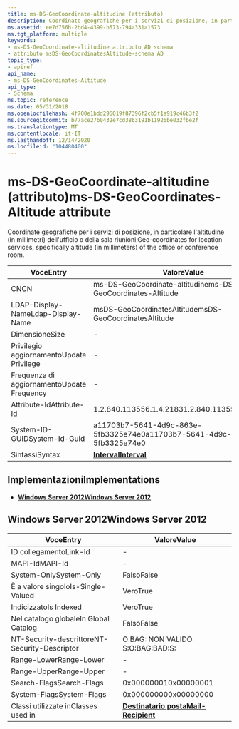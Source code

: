 ```yaml
---
title: ms-DS-GeoCoordinate-altitudine (attributo)
description: Coordinate geografiche per i servizi di posizione, in particolare l'altitudine (in millimetri) dell'ufficio o della sala riunioni.
ms.assetid: ee7d756b-2bd4-4399-b573-794a331a1573
ms.tgt_platform: multiple
keywords:
- ms-DS-GeoCoordinate-altitudine attributo AD schema
- attributo msDS-GeoCoordinatesAltitude-schema AD
topic_type:
- apiref
api_name:
- ms-DS-GeoCoordinates-Altitude
api_type:
- Schema
ms.topic: reference
ms.date: 05/31/2018
ms.openlocfilehash: 4f700e1bdd296019f87396f2cb5f1a919c46b3f2
ms.sourcegitcommit: b77ace27b0432e7cd3863191b11926be032fbe2f
ms.translationtype: MT
ms.contentlocale: it-IT
ms.lasthandoff: 12/14/2020
ms.locfileid: "104480400"
---
```

# <a name="ms-ds-geocoordinates-altitude-attribute"></a><span data-ttu-id="a9910-105">ms-DS-GeoCoordinate-altitudine (attributo)</span><span class="sxs-lookup"><span data-stu-id="a9910-105">ms-DS-GeoCoordinates-Altitude attribute</span></span>

<span data-ttu-id="a9910-106">Coordinate geografiche per i servizi di posizione, in particolare l'altitudine (in millimetri) dell'ufficio o della sala riunioni.</span><span class="sxs-lookup"><span data-stu-id="a9910-106">Geo-coordinates for location services, specifically altitude (in millimeters) of the office or conference room.</span></span>



| <span data-ttu-id="a9910-107">Voce</span><span class="sxs-lookup"><span data-stu-id="a9910-107">Entry</span></span> | <span data-ttu-id="a9910-108">Valore</span><span class="sxs-lookup"><span data-stu-id="a9910-108">Value</span></span> |
|-------------------|--------------------------------------|
| <span data-ttu-id="a9910-109">CN</span><span class="sxs-lookup"><span data-stu-id="a9910-109">CN</span></span>                | <span data-ttu-id="a9910-110">ms-DS-GeoCoordinate-altitudine</span><span class="sxs-lookup"><span data-stu-id="a9910-110">ms-DS-GeoCoordinates-Altitude</span></span>        |
| <span data-ttu-id="a9910-111">LDAP-Display-Name</span><span class="sxs-lookup"><span data-stu-id="a9910-111">Ldap-Display-Name</span></span> | <span data-ttu-id="a9910-112">msDS-GeoCoordinatesAltitude</span><span class="sxs-lookup"><span data-stu-id="a9910-112">msDS-GeoCoordinatesAltitude</span></span>          |
| <span data-ttu-id="a9910-113">Dimensione</span><span class="sxs-lookup"><span data-stu-id="a9910-113">Size</span></span>              | \-                                   |
| <span data-ttu-id="a9910-114">Privilegio aggiornamento</span><span class="sxs-lookup"><span data-stu-id="a9910-114">Update Privilege</span></span>  | \-                                   |
| <span data-ttu-id="a9910-115">Frequenza di aggiornamento</span><span class="sxs-lookup"><span data-stu-id="a9910-115">Update Frequency</span></span>  | \-                                   |
| <span data-ttu-id="a9910-116">Attribute-Id</span><span class="sxs-lookup"><span data-stu-id="a9910-116">Attribute-Id</span></span>      | <span data-ttu-id="a9910-117">1.2.840.113556.1.4.2183</span><span class="sxs-lookup"><span data-stu-id="a9910-117">1.2.840.113556.1.4.2183</span></span>              |
| <span data-ttu-id="a9910-118">System-ID-GUID</span><span class="sxs-lookup"><span data-stu-id="a9910-118">System-Id-Guid</span></span>    | <span data-ttu-id="a9910-119">a11703b7-5641-4d9c-863e-5fb3325e74e0</span><span class="sxs-lookup"><span data-stu-id="a9910-119">a11703b7-5641-4d9c-863e-5fb3325e74e0</span></span> |
| <span data-ttu-id="a9910-120">Sintassi</span><span class="sxs-lookup"><span data-stu-id="a9910-120">Syntax</span></span>            | [<span data-ttu-id="a9910-121">**Interval**</span><span class="sxs-lookup"><span data-stu-id="a9910-121">**Interval**</span></span>](s-interval.md)       |



## <a name="implementations"></a><span data-ttu-id="a9910-122">Implementazioni</span><span class="sxs-lookup"><span data-stu-id="a9910-122">Implementations</span></span>

-   [<span data-ttu-id="a9910-123">**Windows Server 2012**</span><span class="sxs-lookup"><span data-stu-id="a9910-123">**Windows Server 2012**</span></span>](#windows-server-2012)

## <a name="windows-server-2012"></a><span data-ttu-id="a9910-124">Windows Server 2012</span><span class="sxs-lookup"><span data-stu-id="a9910-124">Windows Server 2012</span></span>



| <span data-ttu-id="a9910-125">Voce</span><span class="sxs-lookup"><span data-stu-id="a9910-125">Entry</span></span> | <span data-ttu-id="a9910-126">Valore</span><span class="sxs-lookup"><span data-stu-id="a9910-126">Value</span></span> |
|------------------------|------------------------------------------------------|
| <span data-ttu-id="a9910-127">ID collegamento</span><span class="sxs-lookup"><span data-stu-id="a9910-127">Link-Id</span></span>                | \-                                                   |
| <span data-ttu-id="a9910-128">MAPI-Id</span><span class="sxs-lookup"><span data-stu-id="a9910-128">MAPI-Id</span></span>                | \-                                                   |
| <span data-ttu-id="a9910-129">System-Only</span><span class="sxs-lookup"><span data-stu-id="a9910-129">System-Only</span></span>            | <span data-ttu-id="a9910-130">Falso</span><span class="sxs-lookup"><span data-stu-id="a9910-130">False</span></span>                                                |
| <span data-ttu-id="a9910-131">È a valore singolo</span><span class="sxs-lookup"><span data-stu-id="a9910-131">Is-Single-Valued</span></span>       | <span data-ttu-id="a9910-132">Vero</span><span class="sxs-lookup"><span data-stu-id="a9910-132">True</span></span>                                                 |
| <span data-ttu-id="a9910-133">Indicizzato</span><span class="sxs-lookup"><span data-stu-id="a9910-133">Is Indexed</span></span>             | <span data-ttu-id="a9910-134">Vero</span><span class="sxs-lookup"><span data-stu-id="a9910-134">True</span></span>                                                 |
| <span data-ttu-id="a9910-135">Nel catalogo globale</span><span class="sxs-lookup"><span data-stu-id="a9910-135">In Global Catalog</span></span>      | <span data-ttu-id="a9910-136">Falso</span><span class="sxs-lookup"><span data-stu-id="a9910-136">False</span></span>                                                |
| <span data-ttu-id="a9910-137">NT-Security-descrittore</span><span class="sxs-lookup"><span data-stu-id="a9910-137">NT-Security-Descriptor</span></span> | <span data-ttu-id="a9910-138">O:BAG: NON VALIDO: S:</span><span class="sxs-lookup"><span data-stu-id="a9910-138">O:BAG:BAD:S:</span></span>                                         |
| <span data-ttu-id="a9910-139">Range-Lower</span><span class="sxs-lookup"><span data-stu-id="a9910-139">Range-Lower</span></span>            | \-                                                   |
| <span data-ttu-id="a9910-140">Range-Upper</span><span class="sxs-lookup"><span data-stu-id="a9910-140">Range-Upper</span></span>            | \-                                                   |
| <span data-ttu-id="a9910-141">Search-Flags</span><span class="sxs-lookup"><span data-stu-id="a9910-141">Search-Flags</span></span>           | <span data-ttu-id="a9910-142">0x00000001</span><span class="sxs-lookup"><span data-stu-id="a9910-142">0x00000001</span></span>                                           |
| <span data-ttu-id="a9910-143">System-Flags</span><span class="sxs-lookup"><span data-stu-id="a9910-143">System-Flags</span></span>           | <span data-ttu-id="a9910-144">0x00000000</span><span class="sxs-lookup"><span data-stu-id="a9910-144">0x00000000</span></span>                                           |
| <span data-ttu-id="a9910-145">Classi utilizzate in</span><span class="sxs-lookup"><span data-stu-id="a9910-145">Classes used in</span></span>        | [<span data-ttu-id="a9910-146">**Destinatario posta**</span><span class="sxs-lookup"><span data-stu-id="a9910-146">**Mail-Recipient**</span></span>](c-mailrecipient.md)<br/> |



 

 





